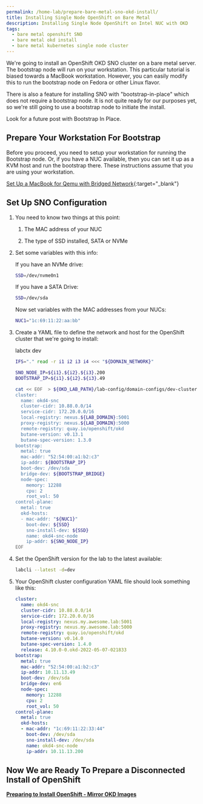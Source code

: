 ```yaml
---
permalink: /home-lab/prepare-bare-metal-sno-okd-install/
title: Installing Single Node OpenShift on Bare Metal
description: Installing Single Node OpenShift on Intel NUC with OKD
tags:
  - bare metal openshift SNO
  - bare metal okd install
  - bare metal kubernetes single node cluster
---
```

We're going to install an OpenShift OKD SNO cluster on a bare metal server.  The bootstrap node will run on your workstation.  This particular tutorial is biased towards a MacBook workstation.  However, you can easily modify this to run the bootstrap node on Fedora or other Linux flavor.

There is also a feature for installing SNO with "bootstrap-in-place" which does not require a bootstrap node.  It is not quite ready for our purposes yet, so we're still going to use a bootstrap node to initiate the install.

Look for a future post with Bootstrap In Place.

## Prepare Your Workstation For Bootstrap

Before you proceed, you need to setup your workstation for running the Bootstrap node.  Or, if you have a NUC available, then you can set it up as a KVM host and run the bootstrap there.  These instructions assume that you are using your workstation.

[Set Up a MacBook for Qemu with Bridged Network](/home-lab/bare-metal-bootstrap/){:target="_blank"}

## Set Up SNO Configuration

1. You need to know two things at this point:

   1. The MAC address of your NUC

   1. The type of SSD installed, SATA or NVMe

1. Set some variables with this info:

   If you have an NVMe drive:

   ```bash
   SSD=/dev/nvme0n1
   ```

   If you have a SATA Drive:

   ```bash
   SSD=/dev/sda
   ```

   Now set variables with the MAC addresses from your NUCs:

   ```bash
   NUC1="1c:69:11:22:aa:bb"
   ```

1. Create a YAML file to define the network and host for the OpenShift cluster that we're going to install:

   labctx dev

   ```bash
   IFS="." read -r i1 i2 i3 i4 <<< "${DOMAIN_NETWORK}"

   SNO_NODE_IP=${i1}.${i2}.${i3}.200
   BOOTSTRAP_IP=${i1}.${i2}.${i3}.49

   cat << EOF  > ${OKD_LAB_PATH}/lab-config/domain-configs/dev-cluster.yaml
   cluster:
     name: okd4-snc
     cluster-cidr: 10.88.0.0/14
     service-cidr: 172.20.0.0/16
     local-registry: nexus.${LAB_DOMAIN}:5001
     proxy-registry: nexus.${LAB_DOMAIN}:5000
     remote-registry: quay.io/openshift/okd
     butane-version: v0.13.1
     butane-spec-version: 1.3.0
   bootstrap:
     metal: true
     mac-addr: "52:54:00:a1:b2:c3"
     ip-addr: ${BOOTSTRAP_IP}
     boot-dev: /dev/sda
     bridge-dev: ${BOOTSTRAP_BRIDGE}
     node-spec:
       memory: 12288
       cpu: 2
       root_vol: 50
   control-plane:
     metal: true
     okd-hosts:
     - mac-addr: "${NUC1}"
       boot-dev: ${SSD}
       sno-install-dev: ${SSD}
       name: okd4-snc-node
       ip-addr: ${SNO_NODE_IP}
   EOF
   ```

1. Set the OpenShift version for the lab to the latest available:

   ```bash
   labcli --latest -d=dev
   ```

1. Your OpenShift cluster configuration YAML file should look something like this:

   ```yaml
   cluster:
     name: okd4-snc
     cluster-cidr: 10.88.0.0/14
     service-cidr: 172.20.0.0/16
     local-registry: nexus.my.awesome.lab:5001
     proxy-registry: nexus.my.awesome.lab:5000
     remote-registry: quay.io/openshift/okd
     butane-version: v0.14.0
     butane-spec-version: 1.4.0
     release: 4.10.0-0.okd-2022-05-07-021833
   bootstrap:
     metal: true
     mac-addr: "52:54:00:a1:b2:c3"
     ip-addr: 10.11.13.49
     boot-dev: /dev/sda
     bridge-dev: en6
     node-spec:
       memory: 12288
       cpu: 2
       root_vol: 50
   control-plane:
     metal: true
     okd-hosts:
     - mac-addr: "1c:69:11:22:33:44"
       boot-dev: /dev/sda
       sno-install-dev: /dev/sda
       name: okd4-snc-node
       ip-addr: 10.11.13.200
   ```

## Now We are Ready To Prepare a Disconnected Install of OpenShift

__[Preparing to Install OpenShift - Mirror OKD Images](/home-lab/mirror-okd-images/)__
